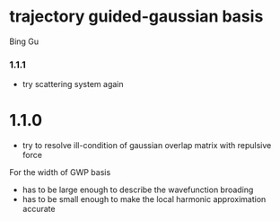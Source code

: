 trajectory guided-gaussian basis 
===

Bing Gu 

### 1.1.1
- try scattering system again 

# 1.1.0 
- try to resolve ill-condition of gaussian overlap matrix with repulsive force 

For the width of GWP basis 
  - has to be large enough to describe the wavefunction broading 
  - has to be small enough to make the local harmonic approximation accurate 

